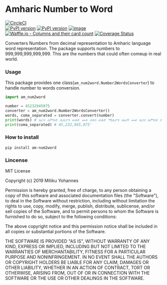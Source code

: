 # Amharic Number to Word

[![CircleCI](https://circleci.com/gh/mitiku1/AmharicNumber2Word.svg?style=svg)](https://circleci.com/gh/mitiku1/AmharicNumber2Word)  
[![PyPI version](https://badge.fury.io/py/am-num2word.svg)](https://badge.fury.io/py/am-num2word)
[![PyPI version](https://img.shields.io/pypi/dm/am-num2word.svg)](https://img.shields.io/pypi/dm/am-num2word.svg)
[![image](https://secure.travis-ci.org/mitiku1/AmharicNumber2Word.png)](http://travis-ci.org/mitiku1/AmharicNumber2Word)
[![Waffle.io - Columns and their card count](https://badge.waffle.io/mitiku1/AmharicNumber2Word.svg?columns=all)](https://waffle.io/mitiku1/AmharicNumber2Word)
[![Coverage Status](https://coveralls.io/repos/github/mitiku1/AmharicNumber2Word/badge.svg?branch=master)](https://coveralls.io/github/mitiku1/AmharicNumber2Word?branch=master)

<p>
Converters Numbers from decimal representation to Amharic language word representation. The package supports numbers to 999,999,999,999,999. This are the numbers that could often comeup in real world. 
</p>

### Usage
This package provides one class(`am_num2word.Number2WordsConverter`) to handle number to words conversion.
```python
import am_num2word

number = 45232945075
converter = am_num2word.Number2WordsConverter()
words, coma_separated = converter.convert(number)
print(words) # አርባ አምስት ቢሊዮን ሁለት መቶ ሰላሳ ሁለት ሚሊዮን ዘጠኝ መቶ አርባ አምስት ሺህ ሰባ አምስት
print(coma_separated) # 45,232,945,075'
```

### How to install
```console
pip install am-num2word
```

### Lincense

MIT License

Copyright (c) 2019 Mitiku Yohannes

Permission is hereby granted, free of charge, to any person obtaining a copy
of this software and associated documentation files (the "Software"), to deal
in the Software without restriction, including without limitation the rights
to use, copy, modify, merge, publish, distribute, sublicense, and/or sell
copies of the Software, and to permit persons to whom the Software is
furnished to do so, subject to the following conditions:

The above copyright notice and this permission notice shall be included in all
copies or substantial portions of the Software.

THE SOFTWARE IS PROVIDED "AS IS", WITHOUT WARRANTY OF ANY KIND, EXPRESS OR
IMPLIED, INCLUDING BUT NOT LIMITED TO THE WARRANTIES OF MERCHANTABILITY,
FITNESS FOR A PARTICULAR PURPOSE AND NONINFRINGEMENT. IN NO EVENT SHALL THE
AUTHORS OR COPYRIGHT HOLDERS BE LIABLE FOR ANY CLAIM, DAMAGES OR OTHER
LIABILITY, WHETHER IN AN ACTION OF CONTRACT, TORT OR OTHERWISE, ARISING FROM,
OUT OF OR IN CONNECTION WITH THE SOFTWARE OR THE USE OR OTHER DEALINGS IN THE
SOFTWARE.
